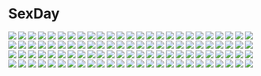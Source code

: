 # SexDay
![](https://konachan.com/image/09e0857a835c479a036a3b5e6d9bfea7/Konachan.com%20-%2073960%20barefoot%20blonde_hair%20blue_eyes%20crown%20dress%20elbow_gloves%20gloves%20goth-loli%20lolita_fashion%20long_hair.jpg)
![](https://konachan.com/image/89502cf49ad70ad8128842f3215d965e/Konachan.com%20-%20215676%20blue_eyes%20blush%20bondage%20bow%20breasts%20cameltoe%20candy%20catgirl%20headdress%20long_hair%20maid%20navel%20nipples%20original%20panties%20ribbons%20tail%20tears%20urine%20wink.jpg)
![](https://konachan.com/image/8dd4fba7525a6bc674b23c02c35b36f5/Konachan.com%20-%20173148%20breasts%20erect_nipples%20kneehighs%20kunifuto%20original%20swimsuit%20yellow_eyes.jpg)
![](https://konachan.com/image/3930b2c21c2e97a7dd7db84019871656/Konachan.com%20-%20180272%20blonde_hair%20crying%20flandre_scarlet%20gray%20hat%20jpeg_artifacts%20koga_rejini%20red_eyes%20tears%20touhou.jpg)
![](https://konachan.com/image/f57847fbcb42712ab567e3dc14980c4c/Konachan.com%20-%2059668%20all_male%20gintama%20male%20sakata_gintoki.jpg)
![](https://konachan.com/image/596b5d7eea705687feb790b9c5e52dcc/Konachan.com%20-%2063545%20favorite%20game_cg%20hoshizora_no_memoria%20tagme.jpg)
![](https://konachan.com/jpeg/b127e598752ed2e2b994aabd5e1df14b/Konachan.com%20-%20290739%20ass%20close%20cropped%20original%20panties%20pantyhose%20puriketsu_corgy%20underwear.jpg)
![](https://konachan.com/image/60fb375301b60b822902a983e520dfe0/Konachan.com%20-%20188043%20cherry_blossoms%20dress%20elbow_gloves%20flowers%20gloves%20long_hair%20skirt%20stormcow%20summer_dress%20upskirt.jpg)
![](https://konachan.com/image/189fc588d47f15ff5db6ef5f261cd59b/Konachan.com%20-%2023580%20air%20kamio_misuzu%20key%20visualart.jpg)
![](https://konachan.com/jpeg/ce9d20be4d99af8da925e06f96b4dcdf/Konachan.com%20-%20221691%20aioh_lioh_camylia%20doggirl%20front_wing%20fumio%20game_cg%20hatsuru_koto_naki_mirai_yori.jpg)
![](https://konachan.com/jpeg/8a292a780d47eab4e82ddd954b40452a/Konachan.com%20-%20273584%20anus%20bra%20breasts%20catgirl%20chain%20dildo%20long_hair%20maid%20nipples%20panties%20pussy%20pussy_juice%20uncensored%20underwear%20vibrator%20white_hair%20yamaarashi%20yellow_eyes.jpg)
![](https://konachan.com/image/3bc47909ffab65fd8f72ea76d70d0985/Konachan.com%20-%2019534%20love_hina.jpg)
![](https://konachan.com/jpeg/78fc51f104d44388ee5939481c5ddca2/Konachan.com%20-%20300171%202girls%20anmi%20blush%20braids%20breasts%20brown_hair%20chinese_clothes%20chinese_dress%20cleavage%20cropped%20green_eyes%20long_hair%20nopan%20original%20ponytail%20scan.jpg)
![](https://konachan.com/jpeg/5151bebd893b41cc571dd686ff820c11/Konachan.com%20-%20193632%20akita_neru%20blonde_hair%20hatsune_miku%20long_hair%20novcel%20vocaloid%20watermark%20yellow_eyes%20zettai_ryouiki.jpg)
![](https://konachan.com/image/e43e272bd8dbad6a8e3ae53ab41279fd/Konachan.com%20-%20162856%20pink_eyes%20pink_hair%20vocaloid.jpg)
![](https://konachan.com/image/4d4244d3eac4dc26de9da71f6e3ef91e/Konachan.com%20-%20135189%20bra%20brown_eyes%20brown_hair%20open_shirt%20original%20panties%20short_hair%20underwear%20yayoi_%28egoistic_realism%29.jpg)
![](https://konachan.com/jpeg/ea9f7a867b190cf1c1a09a9d2c42ed98/Konachan.com%20-%20192175%202girls%20ass%20ball%20barefoot%20beach%20bikini%20blush%20breasts%20cabbit%20hakoniwa_logic%20iriya_koko%20maezono_kirika%20nipples%20scan%20swim_ring%20swimsuit%20yukie.jpg)
![](https://konachan.com/jpeg/1f737d1afba8b30784480fb2896ba3f9/Konachan.com%20-%2061726%20ass%20francesca_lucchini%20mido_%28uho%29%20panties%20socks%20strike_witches%20striped_panties%20underwear%20white.jpg)
![](https://konachan.com/image/a3af62218b07b3fdd63953f00daea191/Konachan.com%20-%20134130%20aizawa_natsumi%20mizukoshi_saki%20natsuiro_kiseki.jpg)
![](https://konachan.com/image/b0b2706dba9e5b598c072e4a6a5cb08a/Konachan.com%20-%2062319%20brown_hair%20headband%20idolmaster%20kawata_hisashi%20long_hair%20minase_iori%20pink%20valentine.jpg)
![](https://konachan.com/jpeg/5ceb0cd75ea97af6b78d5981be72d0d9/Konachan.com%20-%20274529%20blonde_hair%20bondage%20bow%20breasts%20calendar%20headband%20kozue_akari%20long_hair%20navel%20nipples%20nude%20original%20ribbons%20thighhighs%20waifu2x%20yellow_eyes.jpg)
![](https://konachan.com/image/4afd8b5cdd7607fdb10cabca6a1ba20d/Konachan.com%20-%20116454%20hatsune_miku%20vocaloid.jpg)
![](https://konachan.com/jpeg/daf584b68029c4a81d2b33ac73c69d47/Konachan.com%20-%20174708%20black_eyes%20brown_hair%20lightofheaven%20long_hair%20makise_kurisu%20paper%20shirt%20steins%3Bgate%20third-party_edit%20tie.jpg)
![](https://konachan.com/jpeg/b98599b3a71dcf4e6f144e2813ccc453/Konachan.com%20-%20212300%20black_hair%20blue_eyes%20gray%20gym_uniform%20short_hair%20shorts%20toruneko%20towel.jpg)
![](https://konachan.com/image/ffa29b00558a521317dc8fda7f476457/Konachan.com%20-%20242068%20fate_grand_order%20fate_%28series%29%20khanshin%20long_hair%20meltryllis%20nopan%20purple_eyes%20purple_hair%20spread_legs%20water.jpg)
![](https://konachan.com/jpeg/89708a290e39b6b9f04bfafb2f2ffa1a/Konachan.com%20-%20210167%20blood%20breasts%20censored%20game_cg%20hirakase_haruki%20hirakase_mitsuke%20nipples%20pantyhose%20penis%20psycho_logic_love_comedy%20pussy%20sex%20suzune_rena%20torn_clothes.jpg)
![](https://konachan.com/image/ab84e5445795e2c6048493854bae902f/Konachan.com%20-%2018859%20neo_ranga.jpg)
![](https://konachan.com/image/7564a778ccdc29fedd856b113a74893d/Konachan.com%20-%20204498%20boots%20building%20city%20hatsune_miku%20long_hair%20rain%20sishenfan%20skirt%20thighhighs%20tie%20twintails%20vocaloid%20water%20watermark.jpg)
![](https://konachan.com/image/886a36c155fe343e5fd60c2fdce93bca/Konachan.com%20-%20104657%20oto_taku%20tagme.jpg)
![](https://konachan.com/image/f470582e98e0210ecb72eb27b9480d56/Konachan.com%20-%2031915%20blush%20bra%20favorite%20game_cg%20happy_margaret%21%20kokonoka%20navel%20night%20panties%20purple_eyes%20purple_hair%20tsuwabuki_akira%20underwear.jpg)
![](https://konachan.com/image/9d91b9818d1cf272340598efd0f367a5/Konachan.com%20-%2062924%20black_hair%20bow%20brown_eyes%20brown_hair%20green_eyes%20headdress%20kneehighs%20long_hair%20misaka_mikoto%20navel%20saten_ruiko%20short_hair%20skirt%20socks%20twintails.jpg)
![](https://konachan.com/image/842995922a7413ce4e24598fd99a7535/Konachan.com%20-%2045219%20abhar%20ass%20blue_eyes%20blue_hair%20blush%20bra%20breasts%20clouds%20game_cg%20long_hair%20night%20nipples%20nopan%20open_shirt%20ribbons%20skirt%20stars%20tie%20underwear%20wet.jpg)
![](https://konachan.com/jpeg/736cd62466006f43dd82225068414aea/Konachan.com%20-%20208190%20animal%20black_hair%20nanomortis%20original%20scenic%20stars.jpg)
![](https://konachan.com/jpeg/d30cde0e74af9c8bb2ae46c06381826e/Konachan.com%20-%2039286%20lynette_bishop%20strike_witches.jpg)
![](https://konachan.com/jpeg/e5e01999a21956136b488eb1b07deeaa/Konachan.com%20-%2076729%20blue_eyes%20breasts%20cleavage%20koiiro_soramoyou%20long_hair%20scan%20utsumi_shizuna.jpg)
![](https://konachan.com/image/c4bd13216f2b4b15ebba8834a13820ad/Konachan.com%20-%20305831%20amiya_%28arknights%29%20arknights%20building%20bunnygirl%20city%20lmf13007102%20logo%20night%20stockings.jpg)
![](https://konachan.com/jpeg/8830beba3110479da000b4f0b3e8a520/Konachan.com%20-%20110292%20blush%20bra%20breasts%20game_cg%20muririn%20nipples%20noble_works%20open_shirt%20panties%20pantyhose%20underwear%20yasutsuna_hotaru%20yuzusoft.jpg)
![](https://konachan.com/image/c74dcf1df222a9e745b76993a3256c71/Konachan.com%20-%2012881%20animal_ears%20catgirl%20katase_yuki%20mizuiro.jpg)
![](https://konachan.com/jpeg/7f1ddd1ff28c82175364846a87420c55/Konachan.com%20-%2026466%20beelzenef%20doll%20nekozawa_umehito%20ouran_koukou_host_club%20puppet%20vector.jpg)
![](https://konachan.com/image/6481dbc37f5c38200736f9c8062fd33e/Konachan.com%20-%20251376%202girls%20blue_eyes%20blush%20bow%20brown_eyes%20chibi%20dress%20food%20ichinose_hana%20sengoku_kamuri%20short_hair%20slow_start%20tokumi_yuiko%20watermark.jpg)
![](https://konachan.com/image/a762896f62c8a3a0b3a51d07d4f92f54/Konachan.com%20-%20271404%20barefoot%20blue_hair%20blush%20breasts%20cameltoe%20cleavage%20erect_nipples%20long_hair%20original%20red_eyes%20swimsuit%20thighhighs%20torisan%20wet.jpg)
![](https://konachan.com/image/52143d13065a250f4b8e585e7a140e6d/Konachan.com%20-%2074057%20panties%20pantyhose%20striped_panties%20takanashi_yumina%20tayutama%20underwear.jpg)
![](https://konachan.com/jpeg/1554bf16cecc7b89373a5bd3a6b9ffaf/Konachan.com%20-%20203731%202girls%20animal%20bandaid%20bird%20feathers%20glasses%20gumi%20gun%20headphones%20non7%20vocaloid%20weapon.jpg)
![](https://konachan.com/jpeg/3d75015614c11a757f952913156d747c/Konachan.com%20-%20291086%202girls%20anthropomorphism%20ass%20azur_lane%20barefoot%20belfast_%28azur_lane%29%20bikini%20blue_eyes%20blush%20braids%20loli%20long_hair%20purple_hair%20scan%20swimsuit%20white_hair.jpg)
![](https://konachan.com/jpeg/15f32290a8fb91da079944d2cda85da2/Konachan.com%20-%2032735%20ball%20beach%20eternal_sky%20ikegami_akane%20scan%20summer%20swimsuit%20torii_sakune%20yuuki_alice.jpg)
![](https://konachan.com/image/d2038abb3015d83248068bb29929b6d2/Konachan.com%20-%20178433%20animal%20animal_ears%20ass%20blush%20cat%20catgirl%20goggles%20green_eyes%20long_hair%20orange_hair%20original%20school_swimsuit%20swim_ring%20swimsuit%20tail%20thighhighs.jpg)
![](https://konachan.com/jpeg/08f0643e5659d8a56befcd1ab3572093/Konachan.com%20-%20216799%20bed%20blush%20game_cg%20lamunation%21%20long_hair%20muku%20nipples%20open_shirt%20panties%20panty_pull%20pussy_juice%20red_eyes%20stockings%20thighhighs%20underwear%20white_hair.jpg)
![](https://konachan.com/image/49b49b138bd507389800cea0da3a1c41/Konachan.com%20-%2011944%20final_fantasy%20final_fantasy_tactics_a2.jpg)
![](https://konachan.com/image/882efddd2a40956e4d92a805cc18afc2/Konachan.com%20-%2037642%20card_captor_sakura%20kinomoto_sakura%20moonknives.jpg)
![](https://konachan.com/jpeg/29fd12e134ea7cad6a26152eb3f2ec3e/Konachan.com%20-%2032499%20guitar%20hatsune_miku%20instrument%20maruchan%20thighhighs%20vocaloid.jpg)
![](https://konachan.com/image/4fb53becf29d1e31b4be2935ef313699/Konachan.com%20-%20278153%20animal_ears%20blush%20bunny_ears%20gou_lianlian_dogface%20honkai_impact%20japanese_clothes%20long_hair%20nipple_slip%20nipples%20pink_hair%20purple_eyes.jpg)
![](https://konachan.com/image/d687e1d4b72e7c48c2833588383b16cb/Konachan.com%20-%20282616%20animal%20cat%20kvpk5428%20original%20pink%20scenic%20tree.jpg)
![](https://konachan.com/image/fa63efdbd10b91218b0e03f5cadbfc17/Konachan.com%20-%20296134%20akagi_%28zhanjian_shaonu%29%20aliasing%20animal_ears%20anthropomorphism%20breasts%20nipples%20nude%20yinqi%20zhanjian_shaonu.jpg)
![](https://konachan.com/image/a47f056a6470fb10c0497367d73b136c/Konachan.com%20-%2047574%20black%20dress%20purple_hair%20red_eyes%20scythe%20tagme%20twintails%20weapon.jpg)
![](https://konachan.com/image/b5d7acccfad26ad20b52fc3161ad5ae3/Konachan.com%20-%20194317%20bandage%20black_hair%20blood%20gloves%20goggles%20green_eyes%20gun%20kouji_oota%20long_hair%20motorcycle%20original%20skirt%20thighhighs%20tomb_raider%20torn_clothes%20weapon.jpg)
![](https://konachan.com/jpeg/b6f6717745319bd063f5aa7fc86fb393/Konachan.com%20-%20233011%20amakano%20bath%20bathtub%20bicolored_eyes%20blonde_hair%20blush%20breast_grab%20breasts%20brown_hair%20game_cg%20male%20navel%20nipples%20nude%20piromizu%20short_hair%20water%20wet.jpg)
![](https://konachan.com/image/22319c782d413a194f3aadea5eacc833/Konachan.com%20-%20292225%202girls%20anthropomorphism%20autumn%20azur_lane%20breasts%20cleavage%20jpeg_artifacts%20karory%20pola_%28azur_lane%29%20thighhighs%20uniform%20zara_%28azur_lane%29.jpg)
![](https://konachan.com/jpeg/e7c3ec463edd868963daf868b8934f33/Konachan.com%20-%20274346%202girls%20aliasing%20black_hair%20blonde_hair%20bow%20fate_%28series%29%20headdress%20hoodie%20long_hair%20pantyhose%20red_eyes%20scarf%20school_uniform%20signed%20twintails.jpg)
![](https://konachan.com/jpeg/ac8300d54f44fb38e215d6586bc52f96/Konachan.com%20-%20272513%20blonde_hair%20blush%20breasts%20censored%20demon%20horns%20ixmmxi%20long_hair%20navel%20nipples%20original%20purple_eyes%20pussy%20pussy_juice%20succubus%20tail%20tattoo.jpg)
![](https://konachan.com/image/31992132d8b5c13c8b5c68481b17efa6/Konachan.com%20-%20112354%20bow_%28weapon%29%20dark%20gun%20knife%20male%20original%20ponytail%20realistic%20ruins%20school_uniform%20shiika_sadamasa%20short_hair%20skirt%20suit%20sunset%20weapon.jpg)
![](https://konachan.com/image/36b921b4da78f6becb5a6e5f8f106f4c/Konachan.com%20-%20183675%202girls%20bikini%20black_hair%20blonde_hair%20blue_eyes%20braids%20breasts%20cleavage%20clouds%20long_hair%20navel%20original%20pointed_ears%20purple_eyes%20swimsuit%20uiu%20wink.jpg)
![](https://konachan.com/jpeg/141918ce64e783dc69edd31e21200508/Konachan.com%20-%20281774%20all_male%20elbow_gloves%20gloves%20gray_hair%20green_eyes%20kuro_mame%20male%20original%20pixiv_fantasia%20short_hair%20sword%20weapon.jpg)
![](https://konachan.com/jpeg/fb89087d41b1b04f34bfd6f897f0ca9d/Konachan.com%20-%20201693%20angel%20blonde_hair%20choker%20dress%20halo%20long_hair%20maho_moco%20petals%20wings.jpg)
![](https://konachan.com/image/7d91990442c1ace5be25a023808bd78f/Konachan.com%20-%2095348%202girls%20aqua_hair%20blindfold%20chain%20dress%20hatsune_miku%20megurine_luka%20pink_hair%20vocaloid.jpg)
![](https://konachan.com/image/927a3f7ba68eaadb41f98027ed4f34ee/Konachan.com%20-%2021057%20blue_eyes%20gainax%20neon_genesis_evangelion%20red_hair%20soryu_asuka_langley%20white.jpg)
![](https://konachan.com/jpeg/268987a6d57da1a16e41acda2771dfbc/Konachan.com%20-%20189493%20blush%20bodysuit%20breasts%20brown_hair%20censored%20chiri_%28atlanta%29%20chuablesoft%20game_cg%20hat%20nipples%20no_bra%20nopan%20purple_eyes%20pussy%20spread_pussy%20wet.jpg)
![](https://konachan.com/jpeg/c5890ee1f076c6ddeea1f8904187f205/Konachan.com%20-%20274860%20animal_ears%20anthropomorphism%20anus%20ass%20ass_grab%20azur_lane%20braids%20censored%20close%20gloves%20long_hair%20pink_eyes%20pussy%20pussy_juice%20skirt%20white_hair.jpg)
![](https://konachan.com/image/fbcbaa89f6960911dd2b01bc9b6b1176/Konachan.com%20-%20147137%20bakemonogatari%20bandaid%20barefoot%20breasts%20cameltoe%20loli%20long_hair%20monochrome%20nipples%20nisemonogatari%20nude%20oshino_shinobu%20pandegg%20signed%20vampire.jpg)
![](https://konachan.com/image/a69d6cd107810ba57866ae13b3bceb08/Konachan.com%20-%2044997%20kawashima_ami%20toradora.jpg)
![](https://konachan.com/jpeg/03b6788f501f7920674d50c66fc5da65/Konachan.com%20-%20217191%202girls%20animal_ears%20anthropomorphism%20blonde_hair%20catgirl%20kirii%20long_hair%20planet%20sanya_v_litvyak%20short_hair%20strike_witches%20tail.jpg)
![](https://konachan.com/image/7de161863c39dcf51ffe25e6d3700f1d/Konachan.com%20-%20284126%20bath%20blue_eyes%20blush%20breasts%20censored%20emoi_do%20long_hair%20navel%20nipples%20nude%20original%20penis%20purple_hair%20pussy%20pussy_juice%20sex%20water.jpg)
![](https://konachan.com/image/3363dc42a3ec3c895c61d7caa1953415/Konachan.com%20-%2031804%20blonde_hair%20blue_eyes%20blush%20book%20censored%20favorite%20game_cg%20happy_margaret%21%20kokonoka%20minahase_karin%20pussy%20pussy_juice%20sex%20spread_legs%20thighhighs.jpg)
![](https://konachan.com/jpeg/53d8132a558a91da6dd8d255c0147bc8/Konachan.com%20-%20237636%203d%20animal%20bird%20building%20city%20original%20reflection%20waisshu_%28sougyokyuu%29.jpg)
![](https://konachan.com/image/2fc51b5491b37b4e8f0d7c5a50f97994/Konachan.com%20-%2021089%20black_hair%20blue_eyes%20brown_hair%20girls_museum%20glasses%20green_eyes%20panties%20striped_panties%20tamahiyo%20underwear%20undressing%20wink.jpg)
![](https://konachan.com/jpeg/b4159a782b5c567cb1f247ba0abeaad1/Konachan.com%20-%20287095%20bed%20clochette%20game_cg%20kamishiro_sumika%20kokorone%3Dpendulum%21%20nipples%20oshiki_hitoshi%20panties%20topless%20underwear.jpg)
![](https://konachan.com/jpeg/1a5ba0e582fb10c678c9b24e17b49436/Konachan.com%20-%20278045%20black_hair%20blonde_hair%20blue_eyes%20dress%20male%20shinomiya_kaguya%20shirogane_miyuki%20shirt%20short_hair%20signed%20summer_dress%20tagme_%28artist%29%20wings.jpg)
![](https://konachan.com/image/dcbfb927694b25876c590ab9b23bd491/Konachan.com%20-%20223861%20ass%20ciel_alencon%20god_eater%20god_eater_2%20izayoi_kaname%20monochrome%20nude%20onsen%20wet.jpg)
![](https://konachan.com/jpeg/d455e72093f840864a05e71ee62850dd/Konachan.com%20-%2077243%20ciel%20polychromatic%20shingetsutan_tsukihime%20vector.jpg)
![](https://konachan.com/image/943e1fb4d3b51b2dc7f7a1af5e2fdc1f/Konachan.com%20-%20145472%20blush%20brown_eyes%20brown_hair%20fuwari%20long_hair%20maid%20renai_shimasen_ka%20tachibana_roku%20tagme%20thighhighs.jpg)
![](https://konachan.com/jpeg/34c980b21c86935d35269a675cf80266/Konachan.com%20-%20160200%20akemi_homura%20kaname_madoka%20mahou_shoujo_madoka_magica%20mora29%20ultimate_madoka.jpg)
![](https://konachan.com/image/2bd1c4b5511dd120bf8be5adb3fa1b1e/Konachan.com%20-%20164657%20boat%20cherry_blossoms%20flowers%20hakurei_reimu%20japanese_clothes%20miko%20touhou%20yorda_%28koyorda%29.jpg)
![](https://konachan.com/jpeg/d132dadf9354d62066a408f5a1742754/Konachan.com%20-%20212564%20bikini%20game_cg%20grisaia_no_kajitsu%20group%20matsushima_michiru%20sakaki_yumiko%20suou_amane%20swimsuit%20tagme_%28artist%29.jpg)
![](https://konachan.com/image/7953e0a2c0b1c96fcad563c9c7e9e5f3/Konachan.com%20-%209132%20blonde_hair%20green_eyes%20headband%20long_hair%20shining_tears%20sideboob%20sunset%20taka_tony.jpg)
![](https://konachan.com/image/ba2790ecf32532481bf4dd9efcbceb2b/Konachan.com%20-%20217918%20black_eyes%20black_hair%20blush%20breasts%20cleavage%20crown%20fang%20gloves%20headband%20headdress%20long_hair%20maid%20navel%20necklace%20original%20ribbons%20skirt_lift.jpg)
![](https://konachan.com/image/120461cfa8c1b9036345dc14e7366f90/Konachan.com%20-%2036374%20kaleido_star%20naegino_sora%20sky.jpg)
![](https://konachan.com/image/2ec8bcdae04c4715951d99fba29ab00f/Konachan.com%20-%20130423%20gumi%20vocaloid.jpg)
![](https://konachan.com/image/d4ffb0009d747b25ff2fc0e9d643cd8b/Konachan.com%20-%20133579%20bed%20blush%20brown_hair%20hoshii_miki%20idolmaster%20lunch%20nipples%20nude%20penis%20pubic_hair%20sex%20short_hair%20uncensored.jpg)
![](https://konachan.com/image/5dad7851280f1607ebe31f7c28ef3952/Konachan.com%20-%20173185%20bikini%20blonde_hair%20close%20irohasu%20marin%20navel%20swimsuit%20tree%20umi_monogatari%20water%20wet%20yellow_eyes.jpg)
![](https://konachan.com/jpeg/1d90cf33ecd224dd10c419965855ab41/Konachan.com%20-%2056068%20izayoi_sakuya%20long_hair%20maid%20touhou%20white_hair%20zoom_layer.jpg)
![](https://konachan.com/image/9d6524983ea6fb34c17192b97a073e5f/Konachan.com%20-%20173935%20original%20suikakitsu_shiro.jpg)
![](https://konachan.com/jpeg/279c6e730bd3338401ec4b03d9407984/Konachan.com%20-%20193230%20ass%20blonde_hair%20blue_eyes%20bow%20fang%20game_cg%20hat%20hirohara_nayuta%20hug%20male%20panties%20striped_panties%20thighhighs%20underwear%20yagami_kazuma_%28mayosube%29%20youta.jpg)
![](https://konachan.com/image/5fb1bb826797f432e9a5dd81f946c817/Konachan.com%20-%20297665%20hatsune_miku%20polychromatic%20re%3Arin%20vocaloid.jpg)
![](https://konachan.com/image/0435bcb7277ec348e90b81e52ccd8785/Konachan.com%20-%2069960%20breasts%20brown_hair%20cum%20hat%20long_hair%20nipples%20panties%20red_eyes%20shameimaru_aya%20short_hair%20skirt%20spread_legs%20thighhighs%20touhou%20underwear%20wings.jpg)
![](https://konachan.com/image/8347813f7ac9dc118ba20c4a07a00ef7/Konachan.com%20-%2022744%20itou_noiji%20sakai_chigusa%20shakugan_no_shana%20shana.jpg)
![](https://konachan.com/image/155c2cbdbee782d872886cee39d407bf/Konachan.com%20-%20175058%20barefoot%20bow%20brown_hair%20hakurei_reimu%20japanese_clothes%20koha%20long_hair%20miko%20ofuda%20red_eyes%20touhou%20weapon.jpg)
![](https://konachan.com/image/ef61cdb3070d9a78291ad86f5c00a9b2/Konachan.com%20-%2073932%20brown_hair%20hakurei_reimu%20japanese_clothes%20miko%20nopan%20touhou.jpg)
![](https://konachan.com/jpeg/5c48d1f3019d5d64882408cfc211bad3/Konachan.com%20-%20109565%20bed%20blonde_hair%20book%20dress%20kei_t_sr%20long_hair%20mawaru_penguindrum%20purple_eyes%20stars%20takakura_himari.jpg)
![](https://konachan.com/image/3ce9c0a5634632f6136a43a34b784534/Konachan.com%20-%2025675%20festival%20fireworks%20furude_rika%20higurashi_no_naku_koro_ni%20houjou_satoko%20mask%20ryuuguu_rena%20sonozaki_mion.jpeg)
![](https://konachan.com/image/7c4f2db36a567003693ed9e3bd65b709/Konachan.com%20-%20294567%20anthropomorphism%20azur_lane%20breasts%20cape%20cleavage%20cropped%20gloves%20gray_eyes%20gray_hair%20kanzaki_kureha%20long_hair%20sword%20thighhighs%20weapon.jpg)
![](https://konachan.com/image/27303460025964f82a54644c961631b6/Konachan.com%20-%20172687%202girls%20blue_eyes%20blue_hair%20bow%20brown_eyes%20cure_black%20cure_white%20dress%20gloves%20kugimine%20long_hair%20navel%20orange_hair%20precure%20short_hair%20white%20wink.jpg)

